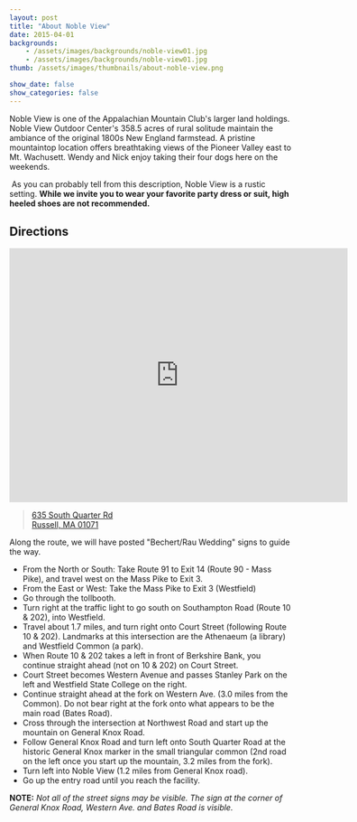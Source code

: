 ```yaml
---
layout: post
title: "About Noble View"
date: 2015-04-01
backgrounds:
    - /assets/images/backgrounds/noble-view01.jpg
    - /assets/images/backgrounds/noble-view01.jpg
thumb: /assets/images/thumbnails/about-noble-view.png

show_date: false
show_categories: false
---
```


Noble View is one of the Appalachian Mountain Club's larger land holdings. Noble View Outdoor Center's 358.5 acres of rural solitude maintain the ambiance of the original 1800s New England farmstead. A pristine mountaintop location offers breathtaking views of the Pioneer Valley east to Mt. Wachusett. Wendy and Nick enjoy taking their four dogs here on the weekends. 

 As you can probably tell from this description, Noble View is a rustic setting. **While we invite you to wear your favorite party dress or suit, high heeled shoes are not recommended.**

## Directions

<iframe src="https://www.google.com/maps/embed?pb=!1m18!1m12!1m3!1d2958.7986770465563!2d-72.86261268455092!3d42.13319297920268!2m3!1f0!2f0!3f0!3m2!1i1024!2i768!4f13.1!3m3!1m2!1s0x0000000000000000%3A0xba1a87b5834de39e!2sAMC+Noble+View+Outdoor+Center!5e0!3m2!1sen!2sus!4v1452914899518" width="600" height="450" frameborder="0" style="border:0" allowfullscreen></iframe>

> <a href="https://goo.gl/maps/kbFotzeXV532">635 South Quarter Rd<br />
> Russell, MA 01071</a>

Along the route, we will have posted "Bechert/Rau Wedding" signs to guide the way.

- From the North or South: Take Route 91 to Exit 14 (Route 90 - Mass Pike), and travel west on the Mass Pike to Exit 3.
- From the East or West: Take the Mass Pike to Exit 3 (Westfield)
- Go through the tollbooth.
- Turn right at the traffic light to go south on Southampton Road (Route 10 & 202), into Westfield.
- Travel about 1.7 miles, and turn right onto Court Street (following Route 10 & 202). Landmarks at this intersection are the Athenaeum (a library) and Westfield Common (a park).
- When Route 10 & 202 takes a left in front of Berkshire Bank, you continue straight ahead (not on 10 & 202) on Court Street.
- Court Street becomes Western Avenue and passes Stanley Park on the left and Westfield State College on the right.
- Continue straight ahead at the fork on Western Ave. (3.0 miles from the Common). Do not bear right at the fork onto what appears to be the main road (Bates Road).
- Cross through the intersection at Northwest Road and start up the mountain on General Knox Road.
- Follow General Knox Road and turn left onto South Quarter Road at the historic General Knox marker in the small triangular common (2nd road on the left once you start up the mountain, 3.2 miles from the fork).
- Turn left into Noble View (1.2 miles from General Knox road).
- Go up the entry road until you reach the facility.

**NOTE:** _Not all of the street signs may be visible. The sign at the corner of General Knox Road, Western Ave. and Bates Road is visible._